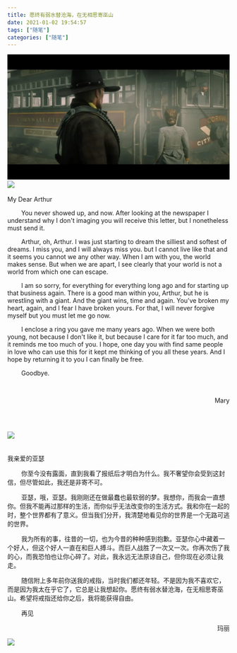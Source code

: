 ```yaml
---
title: 愿终有弱水替沧海，在无相思寄巫山
date: 2021-01-02 19:54:57
tags: ["随笔"]
categories: ["随笔"]
---
```


![](../assets/blogImg/Arthur.webp)
![](Arthur.webp)<br/> 

My Dear Arthur

​&nbsp;&nbsp;&nbsp;&nbsp;&nbsp;&nbsp;&nbsp;&nbsp;You never showed up, and now. After looking at the newspaper I understand why I don't imaging you will receive this letter, but I nonetheless must send it. 

<!--more-->

​&nbsp;&nbsp;&nbsp;&nbsp;&nbsp;&nbsp;&nbsp;&nbsp;Arthur, oh, Arthur. I was just starting to dream the silliest and softest of dreams. I miss you, and I will always miss you. but I cannot live like that and it seems you cannot we any other way. When I am with you, the world makes sense. But when we are apart, I see clearly that your world is not a world from which one can escape.

​&nbsp;&nbsp;&nbsp;&nbsp;&nbsp;&nbsp;&nbsp;&nbsp;I am so sorry, for everything for everything long ago and for starting up that business again. There is a good man within you, Arthur, but he is wrestling with a giant. And the giant wins, time and again. You've broken my heart, again, and I fear I have broken yours. For that, I will never forgive myself but you must let me go now. 

​&nbsp;&nbsp;&nbsp;&nbsp;&nbsp;&nbsp;&nbsp;&nbsp;I enclose a ring you gave me many years ago. When we were both young, not because I don't like it, but because I care for it far too much, and it reminds me too much of you. I hope, one day you with find same people in love who can use this for it kept me thinking of you all these years. And I hope by returning it to you I can finally be free.

​​&nbsp;&nbsp;&nbsp;&nbsp;&nbsp;&nbsp;&nbsp;&nbsp;Goodbye.

​<p align="right">Mary</p><br/><br/> 


![](Arthur2.jpg)<br/><br/> 

我亲爱的亚瑟

​​&nbsp;&nbsp;&nbsp;&nbsp;&nbsp;&nbsp;&nbsp;&nbsp;你至今没有露面，直到我看了报纸后才明白为什么。我不奢望你会受到这封信，但尽管如此，我还是非寄不可。

​​&nbsp;&nbsp;&nbsp;&nbsp;&nbsp;&nbsp;&nbsp;&nbsp;亚瑟，哦，亚瑟。我刚刚还在做最蠢也最软弱的梦。我想你，而我会一直想你。但我不能再过那样的生活，而你似乎无法改变你的生活方式。我和你在一起的时，整个世界都有了意义。但当我们分开，我清楚地看见你的世界是一个无路可逃的世界。

​​&nbsp;&nbsp;&nbsp;&nbsp;&nbsp;&nbsp;&nbsp;&nbsp;我为所有的事，往昔的一切，也为今昔的种种感到抱歉。亚瑟你心中藏着一个好人，但这个好人一直在和巨人搏斗。而巨人战胜了一次又一次。你再次伤了我的心，而我恐怕也让你心碎了。对此，我永远无法原谅自己，但你现在必须让我走。

​&nbsp;&nbsp;&nbsp;&nbsp;&nbsp;&nbsp;&nbsp;&nbsp;随信附上多年前你送我的戒指，当时我们都还年轻。不是因为我不喜欢它，而是因为我太在乎它了，它总是让我想起你。愿终有弱水替沧海，在无相思寄巫山。希望将戒指还给你之后，我将能获得自由。

​&nbsp;&nbsp;&nbsp;&nbsp;&nbsp;&nbsp;&nbsp;&nbsp;再见


<p align="right">玛丽</p>

![](Arthur1.webp)